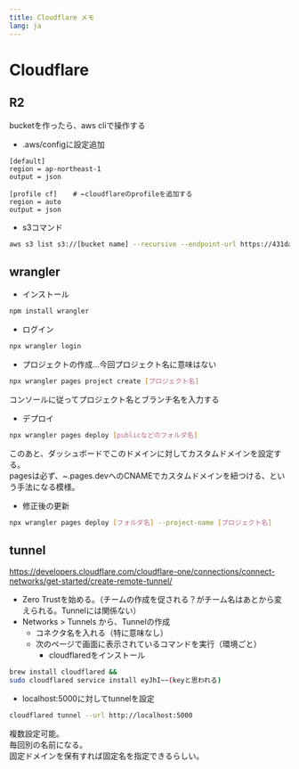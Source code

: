 ```yaml
---
title: Cloudflare メモ
lang: ja
---
```


# Cloudflare

## R2

bucketを作ったら、aws cliで操作する

- .aws/configに設定追加

```config
[default]
region = ap-northeast-1
output = json

[profile cf]    # ←cloudflareのprofileを追加する
region = auto
output = json
```

- s3コマンド

```bash
aws s3 list s3://[bucket name] --recursive --endpoint-url https://431da4a1e9b60560fd44c4c44f3e6e98.r2.cloudflarestorage.com --profile cf 
```

## wrangler

- インストール

```bash
npm install wrangler
```
- ログイン

```bash
npx wrangler login
```
- プロジェクトの作成...今回プロジェクト名に意味はない

```bash
npx wrangler pages project create [プロジェクト名]
```
コンソールに従ってプロジェクト名とブランチ名を入力する

- デプロイ

```bash
npx wrangler pages deploy [publicなどのフォルダ名]
```
このあと、ダッシュボードでこのドメインに対してカスタムドメインを設定する。  
pagesは必ず、~.pages.devへのCNAMEでカスタムドメインを紐つける、という手法になる模様。

- 修正後の更新

```bash
npx wrangler pages deploy [フォルダ名] --project-name [プロジェクト名]
```


## tunnel

https://developers.cloudflare.com/cloudflare-one/connections/connect-networks/get-started/create-remote-tunnel/

- Zero Trustを始める。（チームの作成を促される？がチーム名はあとから変えられる。Tunnelには関係ない）
- Networks > Tunnels から、Tunnelの作成
  - コネクタ名を入れる（特に意味なし）
  - 次のページで画面に表示されているコマンドを実行（環境ごと）
    - cloudflaredをインストール

```bash
brew install cloudflared && 
sudo cloudflared service install eyJhI~~(keyと思われる)
```

- localhost:5000に対してtunnelを設定

```bash
cloudflared tunnel --url http://localhost:5000
```

複数設定可能。  
毎回別の名前になる。  
固定ドメインを保有すれば固定名を指定できるらしい。  
